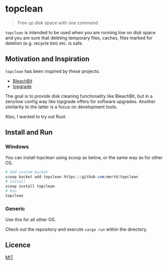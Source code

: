 # topclean

> Free up disk space with one command

`topclean` is intended to be used when you are running low on disk space and you are sure that deleting temporary files, caches, files marked for deletion (e.g. recycle bin) etc. is safe.

## Motivation and Inspiration

`topclean` has been inspired by these projects:
- [BleachBit](https://github.com/bleachbit/bleachbit)
- [topgrade](https://github.com/r-darwish/topgrade)

The goal is to provide disk cleaning functionality like BleachBit, but in a zero/low config way like topgrade offers for software upgrades. Another similarity to the latter is a focus on development tools.

Also, I wanted to try out Rust.

## Install and Run

### Windows

You can install topclean using scoop as below, or the same way as for other OS.

```ps1
# Add custom bucket
scoop bucket add topclean https://github.com/mertd/topclean
# Install
scoop install topclean
# Run
topclean
```

### Generic

Use this for all other OS.

Check out the repository and execute `cargo run` within the directory.

## Licence

[MIT](LICENCE)